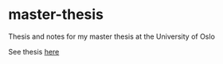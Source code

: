 # master-thesis

Thesis and notes for my master thesis at the University of Oslo

See thesis [here](https://github.com/jakobkhansen/master-thesis/blob/main/thesis/thesis.pdf)
